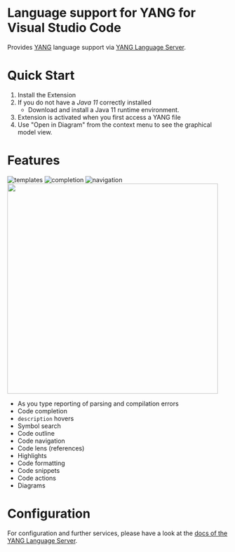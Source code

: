 Language support for YANG for Visual Studio Code
=====================

Provides [YANG](https://tools.ietf.org/html/rfc7950) language support via
[YANG Language Server](https://github.com/TypeFox/yang-lsp).

Quick Start
============
1. Install the Extension
2. If you do not have a _Java 11_ correctly installed
    * Download and install a Java 11 runtime environment.
3. Extension is activated when you first access a YANG file
4. Use "Open in Diagram" from the context menu to see the graphical model view.

Features
=========
![ templates ](https://raw.githubusercontent.com/TypeFox/yang-vscode/master/images/yang-templates.gif)
![ completion ](https://raw.githubusercontent.com/TypeFox/yang-vscode/master/images/yang-completion.gif)
![ navigation ](https://raw.githubusercontent.com/TypeFox/yang-vscode/master/images/yang-navigation.gif)
<img src="https://raw.githubusercontent.com/TypeFox/yang-vscode/master/images/yang-diagram.png" width="480"/>

* As you type reporting of parsing and compilation errors
* Code completion
* `description` hovers
* Symbol search
* Code outline
* Code navigation
* Code lens (references)
* Highlights
* Code formatting
* Code snippets
* Code actions
* Diagrams

Configuration
=============
For configuration and further services, please have a look at the [docs of the YANG Language Server](https://github.com/TypeFox/yang-lsp/tree/master/docs).

